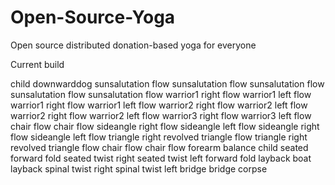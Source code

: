 Open-Source-Yoga
================

Open source distributed donation-based yoga for everyone

Current build

child
downwarddog
sunsalutation
flow
sunsalutation
flow
sunsalutation
flow
sunsalutation
flow
sunsalutation
flow
warrior1 right
flow
warrior1 left
flow
warrior1 right
flow
warrior1 left
flow
warrior2 right
flow
warrior2 left
flow
warrior2 right
flow
warrior2 left
flow
warrior3 right
flow
warrior3 left
flow
chair
flow
chair
flow
sideangle right
flow
sideangle left
flow
sideangle right
flow
sideangle left
flow
triangle right
revolved triangle
flow
triangle right
revolved triangle
flow
chair
flow
chair
flow
forearm balance
child
seated forward fold
seated twist right
seated twist left
forward fold
layback
boat
layback
spinal twist right
spinal twist left
bridge
bridge
corpse

